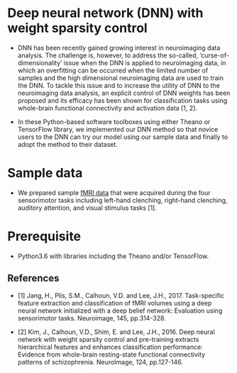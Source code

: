 # Deep neural network (DNN) with weight sparsity control 

* DNN has been recently gained growing interest in neuroimaging data analysis. The challenge is, however, to address the so-called, ‘curse-of-dimensionality’ issue when the DNN is applied to neuroimaging data, in which an overfitting can be occurred when the limited number of samples and the high dimensional neuroimaging data are used to train the DNN. To tackle this issue and to increase the utility of DNN to the neuroimaging data analysis, an explicit control of DNN weights has been proposed and its efficacy has been shown for classification tasks using whole-brain functional connectivity and activation data [1, 2]. 

* In these Python-based software toolboxes using either Theano or TensorFlow library, we implemented our DNN method so that novice users to the DNN can try our model using our sample data and finally to adopt the method to their dataset. 

# Sample data
* We prepared sample [fMRI data](http://bspl.korea.ac.kr/lhrhadvs_sample_data.mat) that were acquired during the four sensorimotor tasks including left-hand clenching, right-hand clenching, auditory attention, and visual stimulus tasks [1]. 

# Prerequisite
* Python3.6 with libraries including the Theano and/or TensorFlow. 

## References 
* [1] Jang, H., Plis, S.M., Calhoun, V.D. and Lee, J.H., 2017. Task-specific feature extraction and classification of fMRI volumes using a deep neural network initialized with a deep belief network: Evaluation using sensorimotor tasks. Neuroimage, 145, pp.314-328. 

* [2] Kim, J., Calhoun, V.D., Shim, E. and Lee, J.H., 2016. Deep neural network with weight sparsity control and pre-training extracts hierarchical features and enhances classification performance: Evidence from whole-brain resting-state functional connectivity patterns of schizophrenia. NeuroImage, 124, pp.127-146.
